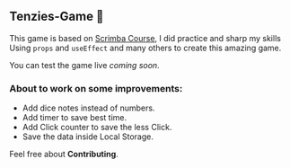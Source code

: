 ## Tenzies-Game 🎲

This game is based on [Scrimba Course](https://scrimba.com/playlist/p5aNKh5 "scrimba"), I did practice and sharp my skills
Using `props` and `useEffect` and many others to create this amazing game.

You can test the game live *coming soon*.

### About to work on some improvements:
- Add dice notes instead of numbers.
- Add timer to save best time.
- Add Click counter to save the less Click.
- Save the data inside Local Storage.

Feel free about **Contributing**.